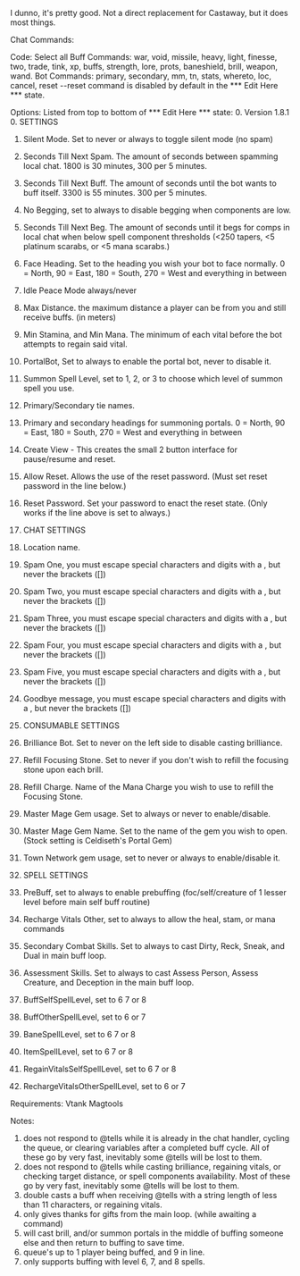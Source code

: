 I dunno, it's pretty good. Not a direct replacement for Castaway, but it does most things.

Chat Commands:

Code: Select all
Buff Commands: war, void, missile, heavy, light, finesse, two, trade, tink, xp, buffs, strength, lore, prots, baneshield, brill, weapon, wand.
Bot Commands: primary, secondary, mm, tn, stats, whereto, loc, cancel, reset
--reset command is disabled by default in the *** Edit Here *** state.

Options:
Listed from top to bottom of *** Edit Here *** state:
0. Version 1.8.1
0. SETTINGS
1. Silent Mode. Set to never or always to toggle silent mode (no spam)
2. Seconds Till Next Spam. The amount of seconds between spamming local chat. 1800 is 30 minutes, 300 per 5 minutes.
3. Seconds Till Next Buff. The amount of seconds until the bot wants to buff itself. 3300 is 55 minutes. 300 per 5 minutes.
4. No Begging, set to always to disable begging when components are low.
5. Seconds Till Next Beg. The amount of seconds until it begs for comps in local chat when below spell component thresholds (<250 tapers, <5 platinum scarabs, or <5 mana scarabs.)
6. Face Heading. Set to the heading you wish your bot to face normally. 0 = North, 90 = East, 180 = South, 270 = West and everything in between
7. Idle Peace Mode always/never
8. Max Distance. the maximum distance a player can be from you and still receive buffs. (in meters)
9. Min Stamina, and Min Mana. The minimum of each vital before the bot attempts to regain said vital.
10. PortalBot, Set to always to enable the portal bot, never to disable it.
11. Summon Spell Level, set to 1, 2, or 3 to choose which level of summon spell you use.
12. Primary/Secondary tie names.
13. Primary and secondary headings for summoning portals. 0 = North, 90 = East, 180 = South, 270 = West and everything in between
14. Create View - This creates the small 2 button interface for pause/resume and reset.
15. Allow Reset. Allows the use of the reset password. (Must set reset password in the line below.) 
16. Reset Password. Set your password to enact the reset state. (Only works if the line above is set to always.)

17. CHAT SETTINGS
18. Location name.
19. Spam One, you must escape special characters and digits with a \, but never the brackets ([])
20. Spam Two, you must escape special characters and digits with a \, but never the brackets ([])
21. Spam Three, you must escape special characters and digits with a \, but never the brackets ([])
22. Spam Four, you must escape special characters and digits with a \, but never the brackets ([])
23. Spam Five, you must escape special characters and digits with a \, but never the brackets ([])
24. Goodbye message, you must escape special characters and digits with a \, but never the brackets ([])

25. CONSUMABLE SETTINGS
26. Brilliance Bot. Set to never on the left side to disable casting brilliance.
27. Refill Focusing Stone. Set to never if you don't wish to refill the focusing stone upon each brill.
28. Refill Charge. Name of the Mana Charge you wish to use to refill the Focusing Stone.
29. Master Mage Gem usage. Set to always or never to enable/disable.
30. Master Mage Gem Name. Set to the name of the gem you wish to open. (Stock setting is Celdiseth's Portal Gem)
31. Town Network gem usage, set to never or always to enable/disable it.

32. SPELL SETTINGS
33. PreBuff, set to always to enable prebuffing (foc/self/creature of 1 lesser level before main self buff routine)
34. Recharge Vitals Other, set to always to allow the heal, stam, or mana commands
35. Secondary Combat Skills. Set to always to cast Dirty, Reck, Sneak, and Dual in main buff loop.
36. Assessment Skills. Set to always to cast Assess Person, Assess Creature, and Deception in the main buff loop.
37. BuffSelfSpellLevel, set to 6 7 or 8
38. BuffOtherSpellLevel, set to 6 or 7
39. BaneSpellLevel, set to 6 7 or 8
40. ItemSpellLevel, set to 6 7 or 8
41. RegainVitalsSelfSpellLevel, set to 6 7 or 8
42. RechargeVitalsOtherSpellLevel, set to 6 or 7

Requirements:
Vtank
Magtools

Notes:
1. does not respond to @tells while it is already in the chat handler, cycling the queue, or clearing variables after a completed buff cycle. All of these go by very fast, inevitably some @tells will be lost to them.
2. does not respond to @tells while casting brilliance, regaining vitals, or checking target distance, or spell components availability. Most of these go by very fast, inevitably some @tells will be lost to them.
3. double casts a buff when receiving @tells with a string length of less than 11 characters, or regaining vitals.
4. only gives thanks for gifts from the main loop. (while awaiting a command)
5. will cast brill, and/or summon portals in the middle of buffing someone else and then return to buffing to save time.
6. queue's up to 1 player being buffed, and 9 in line.
7. only supports buffing with level 6, 7, and 8 spells.